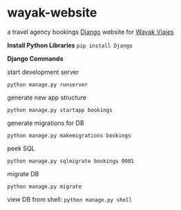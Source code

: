 # wayak-website
a travel agency bookings [Django](https://github.com/erickbytes/wayak-website) website for
[Wayak Viajes](https://www.facebook.com/wayakviajes/)

**Install Python Libraries**
```pip install Django```

**Django Commands**


start development server

```python manage.py runserver```

generate new app structure

```python manage.py startapp bookings```

generate migrations for DB

```python manage.py makemigrations bookings```

peek SQL

```python manage.py sqlmigrate bookings 0001```

migrate DB

```python manage.py migrate```

view DB from shell:
```python manage.py shell```
